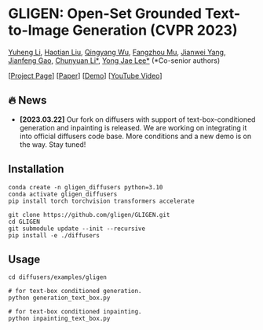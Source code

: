 # GLIGEN: Open-Set Grounded Text-to-Image Generation (CVPR 2023)

[Yuheng Li](https://yuheng-li.github.io/), [Haotian Liu](https://hliu.cc), [Qingyang Wu](https://scholar.google.ca/citations?user=HDiw-TsAAAAJ&hl=en/), [Fangzhou Mu](https://pages.cs.wisc.edu/~fmu/), [Jianwei Yang](https://jwyang.github.io/), [Jianfeng Gao](https://www.microsoft.com/en-us/research/people/jfgao/), [Chunyuan Li*](https://chunyuan.li/), [Yong Jae Lee*](https://pages.cs.wisc.edu/~yongjaelee/) (*Co-senior authors)

[[Project Page](https://gligen.github.io/)] [[Paper](https://arxiv.org/abs/2301.07093)] [[Demo](https://huggingface.co/spaces/gligen/demo)] [[YouTube Video](https://youtu.be/-MCkU7IAGKs)]

## :fire: News

* **[2023.03.22]** Our fork on diffusers with support of text-box-conditioned generation and inpainting is released.  We are working on integrating it into official diffusers code base.  More conditions and a new demo is on the way.  Stay tuned!

## Installation
```Shell
conda create -n gligen_diffusers python=3.10
conda activate gligen_diffusers
pip install torch torchvision transformers accelerate

git clone https://github.com/gligen/GLIGEN.git
cd GLIGEN
git submodule update --init --recursive
pip install -e ./diffusers
```

## Usage
```Shell
cd diffusers/examples/gligen

# for text-box conditioned generation.
python generation_text_box.py

# for text-box conditioned inpainting.
python inpainting_text_box.py
```

